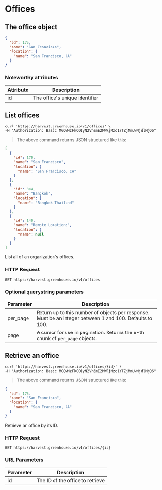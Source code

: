 # Offices

## The office object

```json
{
  "id": 175,
  "name": "San Francisco",
  "location": {
    "name": "San Francisco, CA"
  }
}
```

### Noteworthy attributes 

| Attribute | Description |
|-----------|-------------|
| id | The office's unique identifier |

## List offices

```shell
curl 'https://harvest.greenhouse.io/v1/offices' \
-H "Authorization: Basic MGQwMzFkODIyN2VhZmE2MWRjMzc1YTZjMmUwNjdlMjQ6"
```

> The above command returns JSON structured like this:

```json
[
  {
    "id": 175,
    "name": "San Francisco",
    "location": {
      "name": "San Francisco, CA"
    }
  },
  {
    "id": 344,
    "name": "Bangkok",
    "location": {
      "name": "Bangkok Thailand"
    }
  },
  {
    "id": 145,
    "name": "Remote Locations",
    "location": {
      "name": null
    }
  }
]
```

List all of an organization's offices.

### HTTP Request

`GET https://harvest.greenhouse.io/v1/offices`

### Optional querystring parameters

| Parameter | Description |
|-----------|-------------|
| per_page | Return up to this number of objects per response.  Must be an integer between 1 and 100.  Defaults to 100.
| page | A cursor for use in pagination.  Returns the n-th chunk of `per_page` objects.


## Retrieve an office

```shell
curl 'https://harvest.greenhouse.io/v1/offices/{id}' \
-H "Authorization: Basic MGQwMzFkODIyN2VhZmE2MWRjMzc1YTZjMmUwNjdlMjQ6"
```

> The above command returns JSON structured like this:

```json
{
  "id": 175,
  "name": "San Francisco",
  "location": {
    "name": "San Francisco, CA"
  }
}
```

Retrieve an office by its ID.

### HTTP Request

`GET https://harvest.greenhouse.io/v1/offices/{id}`

### URL Parameters

Parameter | Description
--------- | -----------
id | The ID of the office to retrieve
